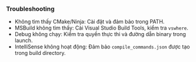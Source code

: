 ### Troubleshooting

- Không tìm thấy CMake/Ninja: Cài đặt và đảm bảo trong PATH.
- MSBuild không tìm thấy: Cài Visual Studio Build Tools, kiểm tra `vswhere`.
- Debug không chạy: Kiểm tra quyền thực thi và đường dẫn binary trong launch.
- IntelliSense không hoạt động: Đảm bảo `compile_commands.json` được tạo trong build directory.


